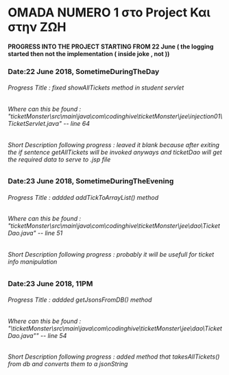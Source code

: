 # OMADA NUMERO 1 στο Project Και στην ΖΩΗ

#### PROGRESS INTO THE PROJECT STARTING FROM 22 June ( the logging started then not the implementation ( inside joke , not ))

### Date:22 June 2018, SometimeDuringTheDay
###### Progress Title : fixed showAllTickets method in student servlet
###### Where can this be found : "ticketMonster\src\main\java\com\codinghive\ticketMonster\jee\injection01\TicketServlet.java" -- line 64
###### Short Description following progress : leaved it blank because after exiting the if sentence getAllTickets will be invoked anyways and ticketDao will get the required data to serve to .jsp file

### Date:23 June 2018, SometimeDuringTheEvening
###### Progress Title : addded addTickToArrayList() method
###### Where can this be found : "ticketMonster\src\main\java\com\codinghive\ticketMonster\jee\dao\TicketDao.java" -- line 51
###### Short Description following progress : probably it will be usefull for ticket info manipulation

### Date:23 June 2018, 11PM
###### Progress Title : addded getJsonsFromDB() method
###### Where can this be found : "\ticketMonster\src\main\java\com\codinghive\ticketMonster\jee\dao\TicketDao.java"" -- line 54
###### Short Description following progress : added method that takesAllTickets() from db and converts them to a jsonString